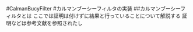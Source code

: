 #CalmanBucyFilter
#カルマンブーシーフィルタの実装
##カルマンブーシーフィルタとは
ここでは証明は付けずに結果と行っていることについて解説する
証明などは参考文献を参照されたし

